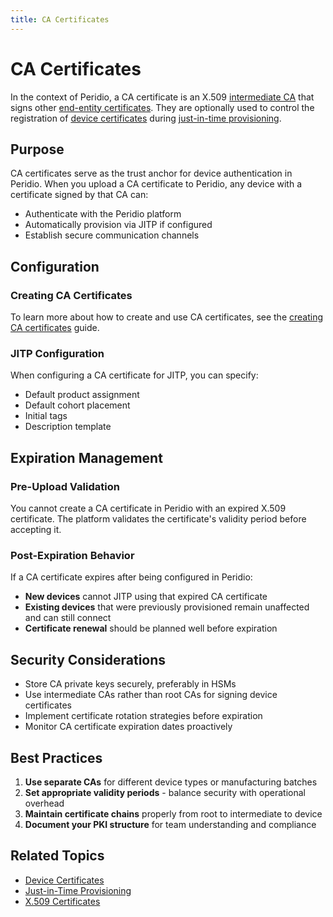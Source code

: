 ```yaml
---
title: CA Certificates
---
```


# CA Certificates

In the context of Peridio, a CA certificate is an X.509 [intermediate CA](/peridio-core/device-management/x509#intermediate-certificate-authority) that signs other [end-entity certificates](/peridio-core/device-management/x509#end-entity-certificate). They are optionally used to control the registration of [device certificates](/peridio-core/device-management/device-certificates) during [just-in-time provisioning](/peridio-core/device-management/just-in-time-provisioning).

## Purpose

CA certificates serve as the trust anchor for device authentication in Peridio. When you upload a CA certificate to Peridio, any device with a certificate signed by that CA can:

- Authenticate with the Peridio platform
- Automatically provision via JITP if configured
- Establish secure communication channels

## Configuration

### Creating CA Certificates

To learn more about how to create and use CA certificates, see the [creating CA certificates](/platform/guides/creating-ca-certificates) guide.

### JITP Configuration

When configuring a CA certificate for JITP, you can specify:

- Default product assignment
- Default cohort placement
- Initial tags
- Description template

## Expiration Management

### Pre-Upload Validation

You cannot create a CA certificate in Peridio with an expired X.509 certificate. The platform validates the certificate's validity period before accepting it.

### Post-Expiration Behavior

If a CA certificate expires after being configured in Peridio:

- **New devices** cannot JITP using that expired CA certificate
- **Existing devices** that were previously provisioned remain unaffected and can still connect
- **Certificate renewal** should be planned well before expiration

## Security Considerations

- Store CA private keys securely, preferably in HSMs
- Use intermediate CAs rather than root CAs for signing device certificates
- Implement certificate rotation strategies before expiration
- Monitor CA certificate expiration dates proactively

## Best Practices

1. **Use separate CAs** for different device types or manufacturing batches
2. **Set appropriate validity periods** - balance security with operational overhead
3. **Maintain certificate chains** properly from root to intermediate to device
4. **Document your PKI structure** for team understanding and compliance

## Related Topics

- [Device Certificates](/peridio-core/device-management/device-certificates)
- [Just-in-Time Provisioning](/peridio-core/device-management/just-in-time-provisioning)
- [X.509 Certificates](/peridio-core/device-management/x509)
